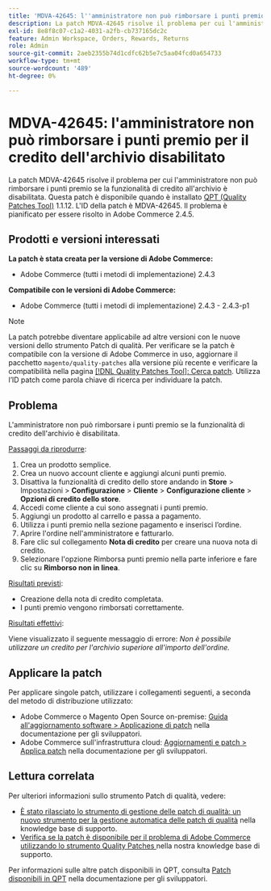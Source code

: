 ```yaml
---
title: 'MDVA-42645: l''amministratore non può rimborsare i punti premio per il credito dell''archivio disabilitato'
description: La patch MDVA-42645 risolve il problema per cui l'amministratore non può rimborsare i punti premio se la funzionalità di credito all'archivio è disabilitata. Questa patch è disponibile quando è installato [Quality Patches Tool (QPT)](/help/announcements/adobe-commerce-announcements/magento-quality-patches-released-new-tool-to-self-serve-quality-patches.md) 1.1.12. L'ID della patch è MDVA-42645. Il problema è pianificato per essere risolto in Adobe Commerce 2.4.5.
exl-id: 8e8f8c07-c1a2-4031-a2fb-cb737165dc2c
feature: Admin Workspace, Orders, Rewards, Returns
role: Admin
source-git-commit: 2aeb2355b74d1cdfc62b5e7c5aa04fcd0a654733
workflow-type: tm+mt
source-wordcount: '489'
ht-degree: 0%

---
```


# MDVA-42645: l&#39;amministratore non può rimborsare i punti premio per il credito dell&#39;archivio disabilitato

La patch MDVA-42645 risolve il problema per cui l&#39;amministratore non può rimborsare i punti premio se la funzionalità di credito all&#39;archivio è disabilitata. Questa patch è disponibile quando è installato [QPT (Quality Patches Tool)](/help/announcements/adobe-commerce-announcements/magento-quality-patches-released-new-tool-to-self-serve-quality-patches.md) 1.1.12. L&#39;ID della patch è MDVA-42645. Il problema è pianificato per essere risolto in Adobe Commerce 2.4.5.

## Prodotti e versioni interessati

**La patch è stata creata per la versione di Adobe Commerce:**

* Adobe Commerce (tutti i metodi di implementazione) 2.4.3

**Compatibile con le versioni di Adobe Commerce:**

* Adobe Commerce (tutti i metodi di implementazione) 2.4.3 - 2.4.3-p1

>[!NOTE]
>
>La patch potrebbe diventare applicabile ad altre versioni con le nuove versioni dello strumento Patch di qualità. Per verificare se la patch è compatibile con la versione di Adobe Commerce in uso, aggiornare il pacchetto `magento/quality-patches` alla versione più recente e verificare la compatibilità nella pagina [[!DNL Quality Patches Tool]: Cerca patch](https://experienceleague.adobe.com/tools/commerce-quality-patches/index.html?lang=it). Utilizza l’ID patch come parola chiave di ricerca per individuare la patch.

## Problema

L&#39;amministratore non può rimborsare i punti premio se la funzionalità di credito dell&#39;archivio è disabilitata.

<u>Passaggi da riprodurre</u>:

1. Crea un prodotto semplice.
1. Crea un nuovo account cliente e aggiungi alcuni punti premio.
1. Disattiva la funzionalità di credito dello store andando in **Store** > Impostazioni > **Configurazione** > **Cliente** > **Configurazione cliente** > **Opzioni di credito dello store**.
1. Accedi come cliente a cui sono assegnati i punti premio.
1. Aggiungi un prodotto al carrello e passa a pagamento.
1. Utilizza i punti premio nella sezione pagamento e inserisci l’ordine.
1. Aprire l&#39;ordine nell&#39;amministratore e fatturarlo.
1. Fare clic sul collegamento **Nota di credito** per creare una nuova nota di credito.
1. Selezionare l&#39;opzione Rimborsa punti premio nella parte inferiore e fare clic su **Rimborso non in linea**.

<u>Risultati previsti</u>:

* Creazione della nota di credito completata.
* I punti premio vengono rimborsati correttamente.

<u>Risultati effettivi</u>:

Viene visualizzato il seguente messaggio di errore: *Non è possibile utilizzare un credito per l&#39;archivio superiore all&#39;importo dell&#39;ordine.*

## Applicare la patch

Per applicare singole patch, utilizzare i collegamenti seguenti, a seconda del metodo di distribuzione utilizzato:

* Adobe Commerce o Magento Open Source on-premise: [Guida all&#39;aggiornamento software > Applicazione di patch](https://experienceleague.adobe.com/it/docs/commerce-operations/tools/quality-patches-tool/usage) nella documentazione per gli sviluppatori.
* Adobe Commerce sull&#39;infrastruttura cloud: [Aggiornamenti e patch > Applica patch](https://experienceleague.adobe.com/it/docs/commerce-cloud-service/user-guide/develop/upgrade/apply-patches) nella documentazione per gli sviluppatori.

## Lettura correlata

Per ulteriori informazioni sullo strumento Patch di qualità, vedere:

* [È stato rilasciato lo strumento di gestione delle patch di qualità: un nuovo strumento per la gestione automatica delle patch di qualità](/help/announcements/adobe-commerce-announcements/magento-quality-patches-released-new-tool-to-self-serve-quality-patches.md) nella knowledge base di supporto.
* [Verifica se la patch è disponibile per il problema di Adobe Commerce utilizzando lo strumento Quality Patches ](/help/support-tools/patches-available-in-qpt-tool/check-patch-for-magento-issue-with-magento-quality-patches.md) nella nostra knowledge base di supporto.

Per informazioni sulle altre patch disponibili in QPT, consulta [Patch disponibili in QPT](https://experienceleague.adobe.com/tools/commerce-quality-patches/index.html?lang=it) nella documentazione per gli sviluppatori.
